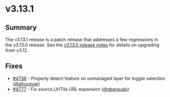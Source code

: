 # v3.13.1

## Summary

The v3.13.1 release is a patch release that addresses a few regressions in the v3.13.0 release.  See the [v3.13.0 release notes](https://github.com/openlayers/ol3/releases/tag/v3.13.0) for details on upgrading from v3.12.

## Fixes

 * [#4736](https://github.com/openlayers/ol3/pull/4736) - Properly detect feature on unmanaged layer for toggle selection ([@ahocevar](https://github.com/ahocevar))
 * [#4777](https://github.com/openlayers/ol3/pull/4777) - Fix source.UrlTile URL expansion ([@gberaudo](https://github.com/gberaudo))
